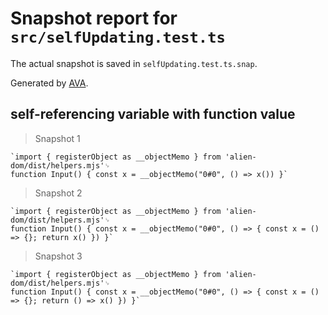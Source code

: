 # Snapshot report for `src/selfUpdating.test.ts`

The actual snapshot is saved in `selfUpdating.test.ts.snap`.

Generated by [AVA](https://avajs.dev).

## self-referencing variable with function value

> Snapshot 1

    `import { registerObject as __objectMemo } from 'alien-dom/dist/helpers.mjs'␊
    function Input() { const x = __objectMemo("0#0", () => x()) }`

> Snapshot 2

    `import { registerObject as __objectMemo } from 'alien-dom/dist/helpers.mjs'␊
    function Input() { const x = __objectMemo("0#0", () => { const x = () => {}; return x() }) }`

> Snapshot 3

    `import { registerObject as __objectMemo } from 'alien-dom/dist/helpers.mjs'␊
    function Input() { const x = __objectMemo("0#0", () => { const x = () => {}; return () => x() }) }`
